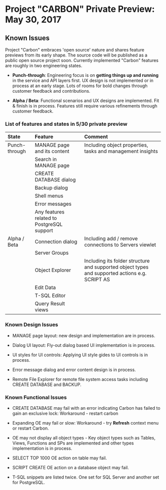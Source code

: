 # Project "CARBON" Private Preview: May 30, 2017

## Known Issues 

Project "Carbon" embraces 'open source' nature and shares feature previews from its early shape. The source code will be published as a public open source project soon. Currently implemented "Carbon" features are roughly in two engineering states.

* **Punch-through**: Engineering focus is on **getting things up and running** in the service and API layers first. UX design is not implemented or in process at an early stage. Lots of rooms for bold changes through customer feedback and contributions.

* **Alpha / Beta**: Functional scenarios and UX designs are implemented. Fit & finish is in process. Features still require various refinements through customer feedback.

### List of features and states in 5/30 private preview

|State|Feature|Comment|
|:---|:---|:---|
|Punch-through|MANAGE page and its content|Including object properties, tasks and management insights|
||Search in MANAGE page||
||CREATE DATABASE dialog||
||Backup dialog||
||Shell menus||
||Error messages||
||Any features related to PostgreSQL support||
|Alpha / Beta|Connection dialog|Including add / remove connections to Servers viewlet|
||Server Groups||
||Object Explorer|Including its folder structure and supported object types and supported actions e.g. SCRIPT AS|
||Edit Data||
||T-SQL Editor||
||Query Result views||


### Known Design Issues

* MANAGE page layout: new design and implementation are in process.

* Dialog UI layout: Fly-out dialog based UI implementation is in process. 

* UI styles for UI controls: Applying UI style gides to UI controls is in process.

* Error message dialog and error content design is in process.

* Remote File Explorer for remote file system access tasks including CREATE DATABASE and BACKUP.


### Known Functional Issues

* CREATE DATABASE may fail with an error indicating Carbon has failed to gain an exclusive lock: Workaround - restart carbon

* Expanding OE may fail or slow: Workaround - try **Refresh** context menu or restart Carbon.

* OE may not display all object types - Key object types such as Tables, Views, Functions and SPs are implemented and other types implementation is in process.

* SELECT TOP 1000 OE action on table may fail. 

* SCRIPT CREATE OE action on a database object may fail.

* T-SQL snippets are listed twice. One set for SQL Server and another set for PostgreSQL.

